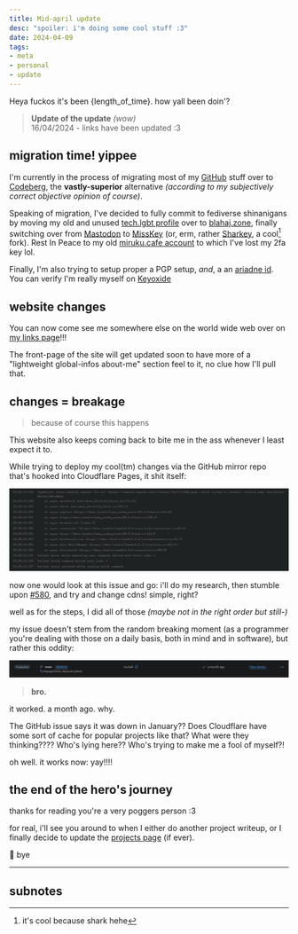 ```yaml
---
title: Mid-april update
desc: "spoiler: i'm doing some cool stuff :3"
date: 2024-04-09 
tags:
- meta
- personal
- update
---
```


Heya fuckos it's been {length_of_time}. how yall been doin'?

> **Update of the update** *(wow)*  
> 16/04/2024 - links have been updated :3

## migration time! yippee

I'm currently in the process of migrating most of my [GitHub](https://github.com/xtrm-en) stuff over to [Codeberg](https://codeberg.org/xtrm), the **vastly-superior** alternative *(according to my subjectively correct objective opinion of course)*.

Speaking of migration, I've decided to fully commit to fediverse shinanigans by moving my old and unused [tech.lgbt profile](https://tech.lgbt/@xtrm) over to [blahaj.zone](https://blahaj.zone/@xtrm), finally switching over from [Mastodon](https://mastodon.org) to [MissKey](https://misskey-hub.net) (or, erm, rather [Sharkey](https://joinsharkey.org/), a cool[^1] fork).  Rest In Peace to my old [miruku.cafe account](https://miruku.cafe/@xtrm) to which I've lost my 2fa key lol.

Finally, I'm also trying to setup proper a PGP setup, *and*, a an [ariadne id](https://ariadne.id). You can verify I'm really myself on [Keyoxide](https://keyoxide.org/E10E571571E763E41245024E8B06E1A7DCED2740)

## website changes

You can now come see me somewhere else on the world wide web over on [my links page](/pages/links.vto)!!!

The front-page of the site will get updated soon to have more of a "lightweight global-infos about-me" section feel to it, no clue how I'll pull that.

## changes = breakage

> because of course this happens

This website also keeps coming back to bite me in the ass whenever I least expect it to.

While trying to deploy my cool(tm) changes via the GitHub mirror repo that's hooked into Cloudflare Pages, it shit itself:

[![Screenshot of Cloudflare Pages dashboard showing a failed deployment because of twemoji's CDN being offline](/static/data/posts/usual-website-maintenance/1.png)](/static/data/posts/usual-website-maintenance/1.png)

now one would look at this issue and go: i'll do my research, then stumble upon [#580](https://github.com/twitter/twemoji/issues/580), and try and change cdns! simple, right?

well as for the steps, I did all of those *(maybe not in the right order but still-)*

my issue doesn't stem from the random breaking moment (as a programmer you're dealing with those on a daily basis, both in mind and in software), but rather this oddity:

[![Screenshot of Cloudflare Pages dashboard telling me that I did, in fact, deploy a month ago (mid march)](/static/data/posts/usual-website-maintenance/2.png)](/static/data/posts/usual-website-maintenance/1.png)

> **bro.**

it worked. a month ago. why.

The GitHub issue says it was down in January?? Does Cloudflare have some sort of cache for popular projects like that? What were they thinking???? Who's lying here?? Who's trying to make me a fool of myself?!

oh well. it works now: yay!!!!

## the end of the hero's journey

thanks for reading you're a very poggers person :3

for real, i'll see you around to when I either do another project writeup, or I finally decide to update the [projects page](/pages/projects.md) (if ever).

:wave: bye

---

## subnotes

[^1]: it's cool because shark hehe
